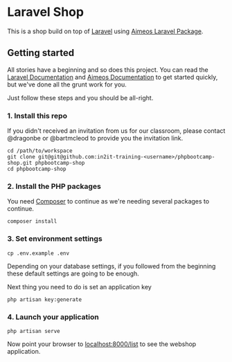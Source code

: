 # Laravel Shop

This is a shop build on top of [Laravel](https://laravel.com/) using [Aimeos Laravel Package](https://aimeos.org/integrations/laravel-ecommerce-package/).

## Getting started

All stories have a beginning and so does this project. You can read the [Laravel Documentation] and [Aimeos Documentation] to get started quickly, but we've done all the grunt work for you.

Just follow these steps and you should be all-right.

### 1. Install this repo

If you didn't received an invitation from us for our classroom, please contact @dragonbe or @bartmcleod to provide you the invitation link.

```
cd /path/to/workspace
git clone git@git@github.com:in2it-training-<username>/phpbootcamp-shop.git phpbootcamp-shop
cd phpbootcamp-shop
```

### 2. Install the PHP packages

You need [Composer] to continue as we're needing several packages to continue.

```
composer install
```

### 3. Set environment settings

```
cp .env.example .env
```

Depending on your database settings, if you followed from the beginning these default settings are going to be enough.

Next thing you need to do is set an application key

```
php artisan key:generate
```

### 4. Launch your application

```
php artisan serve
```

Now point your browser to [localhost:8000/list](http://localhost:8000/list) to see the webshop application.


[Laravel Documentation]: https://laravel.com/docs/5.3/installation
[Aimeos Documentation]: https://github.com/aimeos/aimeos-laravel#aimeos-laravel-package
[Composer]: https://getcomposer.org
